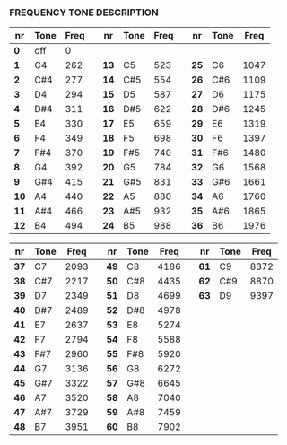 ### FREQUENCY TONE DESCRIPTION

|  nr  | Tone |Freq|   |  nr  | Tone |Freq|   |  nr  | Tone |Freq|
| ---  | ---  | ---|---| ---  | ---  | ---|---| ---  | ---  | ---|
|**0** | off  |0   |   |      |      |    |   |      |      |    |
|**1** | C4   |262 |   |**13**| C5   |523 |   |**25**| C6   |1047|
|**2** | C#4  |277 |   |**14**| C#5  |554 |   |**26**| C#6  |1109|
|**3** | D4   |294 |   |**15**| D5   |587 |   |**27**| D6   |1175|
|**4** | D#4  |311 |   |**16**| D#5  |622 |   |**28**| D#6  |1245|
|**5** | E4   |330 |   |**17**| E5   |659 |   |**29**| E6   |1319|
|**6** | F4   |349 |   |**18**| F5   |698 |   |**30**| F6   |1397|
|**7** | F#4  |370 |   |**19**| F#5  |740 |   |**31**| F#6  |1480|
|**8** | G4   |392 |   |**20**| G5   |784 |   |**32**| G6   |1568|
|**9** | G#4  |415 |   |**21**| G#5  |831 |   |**33**| G#6  |1661|
|**10**| A4   |440 |   |**22**| A5   |880 |   |**34**| A6   |1760|
|**11**| A#4  |466 |   |**23**| A#5  |932 |   |**35**| A#6  |1865|
|**12**| B4   |494 |   |**24**| B5   |988 |   |**36**| B6   |1976|

|  nr  | Tone |Freq|   |  nr  | Tone |Freq|   | nr   | Tone |Freq|
| ---  | ---  | ---|---| ---  | ---  | ---|---| ---  | ---  |--- |
|**37**| C7   |2093|   |**49**| C8   |4186|   |**61**| C9   |8372|
|**38**| C#7  |2217|   |**50**| C#8  |4435|   |**62**| C#9  |8870|
|**39**| D7   |2349|   |**51**| D8   |4699|   |**63**| D9   |9397|
|**40**| D#7  |2489|   |**52**| D#8  |4978|   |	     |	    |	 |
|**41**| E7   |2637|   |**53**| E8   |5274|   |	     |	    |	 |
|**42**| F7   |2794|   |**54**| F8   |5588|   |	     |	    |	 |
|**43**| F#7  |2960|   |**55**| F#8  |5920|   |	     |	    |	 |
|**44**| G7   |3136|   |**56**| G8   |6272|   |	     |	    |	 |
|**45**| G#7  |3322|   |**57**| G#8  |6645|   |	     |	    |	 |
|**46**| A7   |3520|   |**58**| A8   |7040|   |	     |	    |	 |
|**47**| A#7  |3729|   |**59**| A#8  |7459|   |	     |	    |	 |
|**48**| B7   |3951|   |**60**| B8   |7902|   |	     |	    |	 |